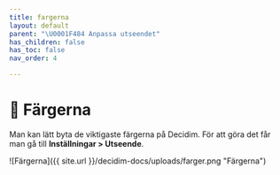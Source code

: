 ```yaml
---
title: fargerna
layout: default
parent: "\U0001F484 Anpassa utseendet"
has_children: false
has_toc: false
nav_order: 4

---
```

# 🎨 Färgerna

Man kan lätt byta de viktigaste färgerna på Decidim. För att göra det får man gå till **Inställningar > Utseende**.

![Färgerna]({{ site.url }}/decidim-docs/uploads/farger.png "Färgerna")